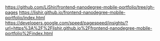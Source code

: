 https://github.com/LiShir/frontend-nanodegree-mobile-portfolio/tree/gh-pages
https://lishir.github.io/frontend-nanodegree-mobile-portfolio/index.html
https://developers.google.com/speed/pagespeed/insights/?url=https%3A%2F%2Flishir.github.io%2Ffrontend-nanodegree-mobile-portfolio%2Findex.html

